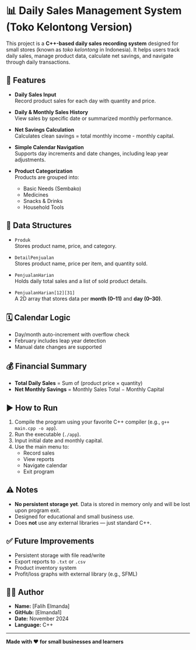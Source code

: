 # 📊 Daily Sales Management System (Toko Kelontong Version)

This project is a **C++-based daily sales recording system** designed for small stores (known as *toko kelontong* in Indonesia). It helps users track daily sales, manage product data, calculate net savings, and navigate through daily transactions.

## 🚀 Features

- **Daily Sales Input**  
  Record product sales for each day with quantity and price.

- **Daily & Monthly Sales History**  
  View sales by specific date or summarized monthly performance.

- **Net Savings Calculation**  
  Calculates clean savings = total monthly income - monthly capital.

- **Simple Calendar Navigation**  
  Supports day increments and date changes, including leap year adjustments.

- **Product Categorization**  
  Products are grouped into:
  - Basic Needs (Sembako)
  - Medicines
  - Snacks & Drinks
  - Household Tools

## 📁 Data Structures

- `Produk`  
  Stores product name, price, and category.

- `DetailPenjualan`  
  Stores product name, price per item, and quantity sold.

- `PenjualanHarian`  
  Holds daily total sales and a list of sold product details.

- `PenjualanHarian[12][31]`  
  A 2D array that stores data per **month (0–11)** and **day (0–30)**.

## 🗓️ Calendar Logic

- Day/month auto-increment with overflow check
- February includes leap year detection
- Manual date changes are supported

## 💰 Financial Summary

- **Total Daily Sales** = Sum of (product price × quantity)  
- **Net Monthly Savings** = Monthly Sales Total − Monthly Capital

## ▶️ How to Run

1. Compile the program using your favorite C++ compiler (e.g., `g++ main.cpp -o app`).
2. Run the executable (`./app`).
3. Input initial date and monthly capital.
4. Use the main menu to:
   - Record sales
   - View reports
   - Navigate calendar
   - Exit program

## ⚠️ Notes

- **No persistent storage yet**. Data is stored in memory only and will be lost upon program exit.
- Designed for educational and small business use.
- Does **not** use any external libraries — just standard C++.

## ✅ Future Improvements

- Persistent storage with file read/write
- Export reports to `.txt` or `.csv`
- Product inventory system
- Profit/loss graphs with external library (e.g., SFML)

## 👨‍💻 Author

- **Name:** [Falih Elmanda]  
- **GitHub:** [Elmanda1]  
- **Date:** November 2024  
- **Language:** C++

---

**Made with ❤️ for small businesses and learners**

